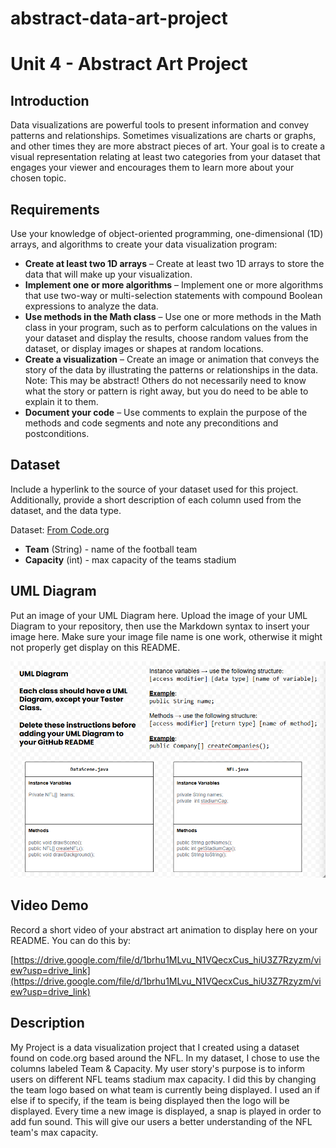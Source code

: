 # abstract-data-art-project
# Unit 4 - Abstract Art Project

## Introduction

Data visualizations are powerful tools to present information and convey patterns and relationships. Sometimes visualizations are charts or graphs, and other times they are more abstract pieces of art. Your goal is to create a visual representation relating at least two categories from your dataset that engages your viewer and encourages them to learn more about your chosen topic.

## Requirements

Use your knowledge of object-oriented programming, one-dimensional (1D) arrays, and algorithms to create your data visualization program:

- **Create at least two 1D arrays** – Create at least two 1D arrays to store the data that will make up your visualization.
- **Implement one or more algorithms** – Implement one or more algorithms that use two-way or multi-selection statements with compound Boolean expressions to analyze the data.
- **Use methods in the Math class** – Use one or more methods in the Math class in your program, such as to perform calculations on the values in your dataset and display the results, choose random values from the dataset, or display images or shapes at random locations.
- **Create a visualization** – Create an image or animation that conveys the story of the data by illustrating the patterns or relationships in the data.
  Note: This may be abstract! Others do not necessarily need to know what the story or pattern is right away, but you do need to be able to explain it to them.
- **Document your code** – Use comments to explain the purpose of the methods and code segments and note any preconditions and postconditions.

## Dataset

Include a hyperlink to the source of your dataset used for this project. Additionally, provide a short description of each column used from the dataset, and the data type.

Dataset: [From Code.org](https://docs.google.com/spreadsheets/d/1EWTHSKlQpAb8n9wjp7RSLx9REoQL9bqHuclcyZydUc8/edit?gid=729372834#gid=729372834)

- **Team** (String) - name of the football team
- **Capacity** (int) - max capacity of the teams stadium

## UML Diagram

Put an image of your UML Diagram here. Upload the image of your UML Diagram to your repository, then use the Markdown syntax to insert your image here. Make sure your image file name is one work, otherwise it might not properly get display on this README.

![UML Diagram](UMLDiagram.png)

## Video Demo

Record a short video of your abstract art animation to display here on your README. You can do this by:

[https://drive.google.com/file/d/1brhu1MLvu_N1VQecxCus_hiU3Z7Rzyzm/view?usp=drive_link](https://drive.google.com/file/d/1brhu1MLvu_N1VQecxCus_hiU3Z7Rzyzm/view?usp=drive_link)

## Description

My Project is a data visualization project that I created using a dataset found on code.org based around the NFL. In my dataset, I chose to use the columns labeled Team & Capacity. My user story's purpose is to inform users on different NFL teams stadium max capacity. I did this by changing the team logo based on what team is currently being displayed. I used an if else if to specify, if the team is being displayed then the logo will be displayed. Every time a new image is displayed, a snap is played in order to add fun sound. This will give our users a better understanding of the NFL team's max capacity. 
